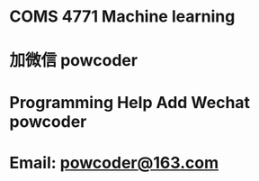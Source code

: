 # COMS 4771 Machine learning  
# 加微信 powcoder

# Programming Help Add Wechat powcoder

# Email: powcoder@163.com

